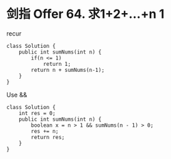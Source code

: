 # 剑指 Offer 64. 求1+2+…+n 1

recur

```
class Solution {
    public int sumNums(int n) {
        if(n <= 1)
            return 1;
        return n + sumNums(n-1);
    }
}
```

Use &&

```
class Solution {
    int res = 0;
    public int sumNums(int n) {
        boolean x = n > 1 && sumNums(n - 1) > 0;
        res += n;
        return res;
    }
}

```
